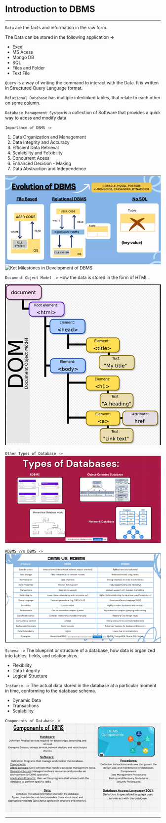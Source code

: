 # Introduction to DBMS

******

`Data` are the facts and information in the raw form.

The Data can be stored in the following application ->
- Excel
- MS Acess
- Mongo DB
- SQL
- Files and Folder
- Text File

`Query` is a way of writing the command to interact with the Data. It is written in Structured Query Language format.

`Relational Database` has multiple interlinked tables, that relate to each other on some column.

`Database Management System` is a collection of Software that provides a quick way to acess and modify data.

`Importance of DBMS ->`
1. Data Organization and Management
2. Data Integrity and Accuracy
3. Efficient Data Retrieval
4. Scalability and Felxibility
5. Concurrent Acess
6. Enhanced Decision - Making
7. Data Abstraction and Independence

![Evolution of DBMS](image.png)
![Ket Milestones in Development of DBMS
](image-1.png)

`Document Object Model ->` How the data is stored in the form of HTML.

![DOM structure in HTML](image-2.png)

`Other Types of Database ->`![Other Forms of Database](image-3.png)

`RDBMS v/s DBMS ->`![RDBMS v/s DBMS](image-4.png)

`Schema ->` The blueprint or structure of a database, how data is organized into tables, fields, and relationships.
- Flexibility
- Data Integrity
- Logical Structure

`Instance ->` The actual data stored in the database at a particular moment in time, conforming to the database schema.
- Dynamic Data
- Transactions
- Scalability

`Components of Database ->`
![Components of Database Image](image-5.png)

******